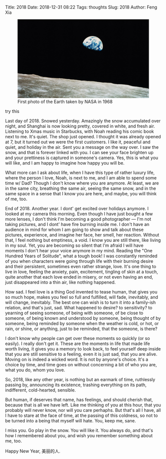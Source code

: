 Title: 2018
Date: 2018-12-31 08:22
Tags: thoughts
Slug: 2018
Author: Feng Xia

<figure class="col s12">
  <img src="images/1968%20earth.jpg"/>
  <figcaption>First photo of the Earth taken by NASA in 1968</figcaption>
</figure>


try this

Last day of 2018. Snowed yesterday. Amazingly the snow accumulated
over night, and Shanghai is now looking pretty, covered in white, and
fresh air. Listening to Xmas music in Starbucks, with Noah reading his
comic book next to me. It's quiet. The shop just opened. I thought it
was already opened at 7, but it turned out we were the first
customers. I like it, peaceful and quiet, and holiday in the air. Sent
you a message on the way over. I saw the snow, and that is forever
linked with you. I can see your face brighten up and your prettiness
is captured in someone's camera. Yes, this is what you will like, and
I am happy to imagine how happy you will be.

What more can I ask about life, when I have this type of rather luxury
life, where the person I love, Noah, is next to me, and I am able to
spend some time w/ Dad? Though I don't know where you are anymore. At
least, we are in the same city, breathing the same air, seeing the
same snow, and in the same space in a sense that I know you are here,
and maybe, you will think of me, too.

End of 2018. Another year. I dont' get excited over holidays anymore. I
looked at my camera this morning. Even though I have just bought a
few more lenses, I don't think I'm becoming a good photographer
&mdash; I'm not taking pictures, and I dont' have fire burning inside
me. I don't have an audience in mind for whom I am going to show and
talk about these pictures, experience, and imagine her face, her
smell, her reaction. Without that, I feel nothing but emptiness, a
void. I know you are still there, like living in my soul. Yet, you are
becoming so silent that I'm afraid I will have moments I don't hear
your voice anymore in my mind. Reading the "One Hundred Years of
Solitude", what a tough book! I was constantly reminded of you when
characters were going through life with their burning desire and their
persistent, sometimes even rather strange, love. It's one thing to
live in love, feeling the anxiety, pain, excitement, tingling of skin
at a touch, quite another that each love ended in misery, or not even
having an end, just disappeared into a thin air, like nothing
happened.

How sad. I feel love is a thing God invented to tease human, that
gives you so much hope, makes you feel so full and fulfilled, will
fade, inevitably, and will change, inevitably. The best one can wish
is to turn it into a family-ish relation, and that's just, sad. What
happened to desire? to sensitivity? to yearning of seeing someone, of
being with someone, of be close to someone, of being known and
understood by someone, being thought of by someone, being reminded by
someone when the weather is cold, or hot, or rain, or shine, or
anything, just to be reminded, that the someone, is there?

I don't know why people can get over these moments so quickly (or so
easily). I really don't get it. These are the moments in life that
made life worth living, it gives you a memory to look back, to feel
yourself deep inside that you are still sensitive to a feeling, even
it is just sad, that you are alive. Moving on is indeed a wicked
word. It is not by anyone's choice. It's a choice by time, and time
goes on without concerning a bit of who you are, what you do, whom you
love.

So, 2018, like any other year, is nothing but an earmark of time,
ruthlessly passing by, announcing its existence, trashing everything
on its path, indifferent, cold-hearted, sensible.

But human, if deserves that name, has feelings, and should cherish
that, because that is all we have left. Like me thinking of you at
this hour, that you probably will never know, nor will you care
perhaphs. But that's all I have, all I have to stare at the face of
time, at the passing of this coldness, so not to be turned into a
being that myself will hate. You, keep me, sane.

I miss you. Go play in the snow. You will like it. You always do, and
that's how I remembered about you, and wish you remember something
about me, too.

Happy New Year, 美丽的人.
